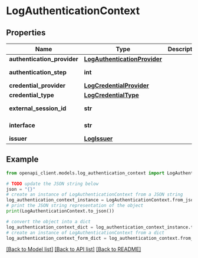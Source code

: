 # LogAuthenticationContext


## Properties

Name | Type | Description | Notes
------------ | ------------- | ------------- | -------------
**authentication_provider** | [**LogAuthenticationProvider**](LogAuthenticationProvider.md) |  | [optional] 
**authentication_step** | **int** |  | [optional] [readonly] 
**credential_provider** | [**LogCredentialProvider**](LogCredentialProvider.md) |  | [optional] 
**credential_type** | [**LogCredentialType**](LogCredentialType.md) |  | [optional] 
**external_session_id** | **str** |  | [optional] [readonly] 
**interface** | **str** |  | [optional] [readonly] 
**issuer** | [**LogIssuer**](LogIssuer.md) |  | [optional] 

## Example

```python
from openapi_client.models.log_authentication_context import LogAuthenticationContext

# TODO update the JSON string below
json = "{}"
# create an instance of LogAuthenticationContext from a JSON string
log_authentication_context_instance = LogAuthenticationContext.from_json(json)
# print the JSON string representation of the object
print(LogAuthenticationContext.to_json())

# convert the object into a dict
log_authentication_context_dict = log_authentication_context_instance.to_dict()
# create an instance of LogAuthenticationContext from a dict
log_authentication_context_form_dict = log_authentication_context.from_dict(log_authentication_context_dict)
```
[[Back to Model list]](../README.md#documentation-for-models) [[Back to API list]](../README.md#documentation-for-api-endpoints) [[Back to README]](../README.md)


